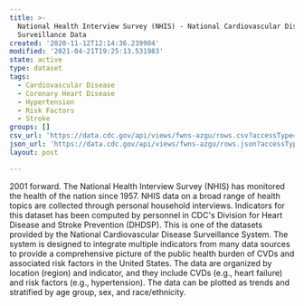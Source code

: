 ```yaml
---
title: >-
  National Health Interview Survey (NHIS) - National Cardiovascular Disease
  Surveillance Data
created: '2020-11-12T12:14:36.239904'
modified: '2021-04-21T19:25:13.531983'
state: active
type: dataset
tags:
  - Cardiovascular Disease
  - Coronary Heart Disease
  - Hypertension
  - Risk Factors
  - Stroke
groups: []
csv_url: 'https://data.cdc.gov/api/views/fwns-azgu/rows.csv?accessType=DOWNLOAD'
json_url: 'https://data.cdc.gov/api/views/fwns-azgu/rows.json?accessType=DOWNLOAD'
layout: post

---
```

2001 forward. The National Health Interview Survey (NHIS) has monitored the health of the nation since 1957. NHIS data on a broad range of health topics are collected through personal household interviews.  Indicators for this dataset has been computed by personnel in CDC's Division for Heart Disease and Stroke Prevention (DHDSP).  This is one of the datasets provided by the National Cardiovascular Disease Surveillance System. The system is designed to integrate multiple indicators from many data sources to provide a comprehensive picture of the public health burden of CVDs and associated risk factors in the United States. The data are organized by location (region) and indicator, and they include CVDs (e.g., heart failure) and risk factors (e.g., hypertension). The data can be plotted as trends and stratified by age group, sex, and race/ethnicity.
